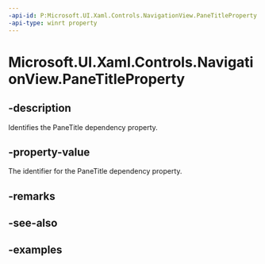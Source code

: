 ```yaml
---
-api-id: P:Microsoft.UI.Xaml.Controls.NavigationView.PaneTitleProperty
-api-type: winrt property
---
```

<!-- Property syntax.
public DependencyProperty PaneTitleProperty { get; }
-->

# Microsoft.UI.Xaml.Controls.NavigationView.PaneTitleProperty


## -description

Identifies the PaneTitle dependency property.


## -property-value

The identifier for the PaneTitle dependency property.


## -remarks


## -see-also


## -examples


